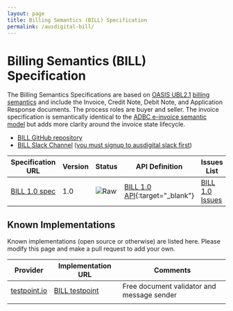 ```yaml
---
layout: page
title: Billing Semantics (BILL) Specification
permalink: /ausdigital-bill/
---
```


# Billing Semantics (BILL) Specification

The Billing Semantics Specifications are based on [OASIS UBL2.1](http://docs.oasis-open.org/ubl/UBL-2.1.html) [billing semantics](http://docs.oasis-open.org/ubl/os-UBL-2.1/UBL-2.1.html#S-BILLING) and include the Invoice, Credit Note, Debit Note, and Application Response documents.  The process roles are buyer and seller.  The invoice specification is semantically identical to the [ADBC e-invoice semantic model](https://github.com/ausdigital/ausdigital-bill/blob/master/docs/1.0/eInvoicing_Semantic_Model_v1.0.pdf) but adds more clarity around the invoice state lifecycle.

* [BILL GitHub repository](https://github.com/ausdigital/ausdigital-bill)
* [BILL Slack Channel](https://ausdigital.slack.com/messages/spec-bill/) ([you must signup to ausdigital slack first](https://chat.ausdigital.org/))

| Specification URL | Version | Status | API Definition | Issues List |
| ----------------- | ------  | ------ | -------------- | ----------- |
| [BILL 1.0 spec](http://ausdigital.org/specs/ausdigital-bill/1.0/) | 1.0 | ![Raw](http://rfc.unprotocols.org/spec:2/COSS/raw.svg) | [BILL 1.0 API](http://swagger.testpoint.io?url=http://ausdigital.org/specs/ausdigital-bill/1.0/swagger.json){:target="_blank"} |  [BILL 1.0 Issues](https://github.com/ausdigital/ausdigital-bill/issues)  |

## Known Implementations

Known implementations (open source or otherwise) are listed here.  Please modify this page and make a pull request to add your own.

|Provider|Implementation URL|Comments|
|--------|------------------|--------|
|[testpoint.io](http://testpoint.io/) | [BILL testpoint](http://testpoint.io/bill)| Free document validator and message sender|
|  |  |  |

